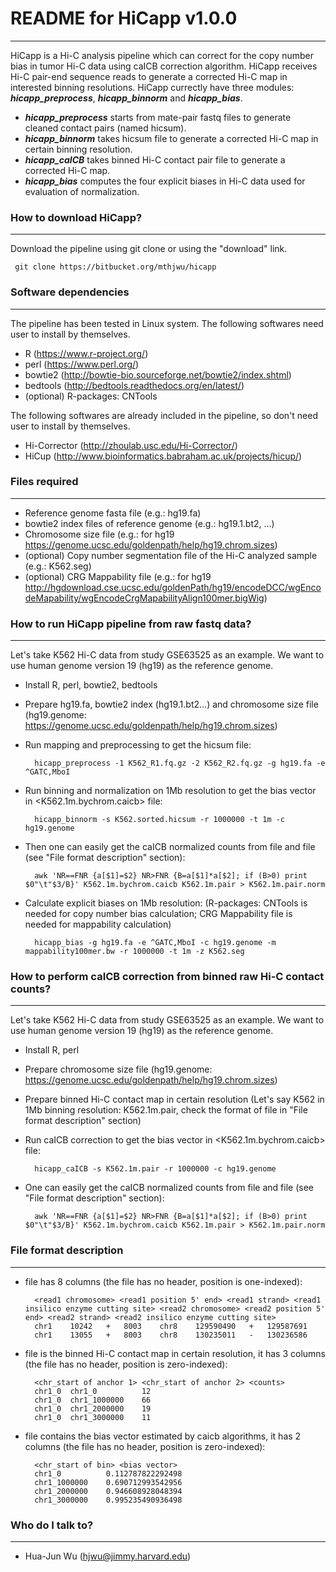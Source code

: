# README for HiCapp v1.0.0 #
--------

HiCapp is a Hi-C analysis pipeline which can correct for the copy number bias in tumor Hi-C data using caICB correction algorithm. HiCapp receives Hi-C pair-end sequence reads to generate a corrected Hi-C map in interested binning resolutions. HiCapp currectly have three modules: ***hicapp_preprocess***, ***hicapp_binnorm*** and ***hicapp_bias***.

* ***hicapp_preprocess*** starts from mate-pair fastq files to generate cleaned contact pairs (named hicsum).
* ***hicapp_binnorm*** takes hicsum file to generate a corrected Hi-C map in certain binning resolution.
* ***hicapp_caICB*** takes binned Hi-C contact pair file to generate a corrected Hi-C map.
* ***hicapp_bias*** computes the four explicit biases in Hi-C data used for evaluation of normalization.

### How to download HiCapp? ###
--------
Download the pipeline using git clone or using the "download" link.

     git clone https://bitbucket.org/mthjwu/hicapp

### Software dependencies ###
--------
The pipeline has been tested in Linux system. 
The following softwares need user to install by themselves.

* R (https://www.r-project.org/)
* perl (https://www.perl.org/)
* bowtie2 (http://bowtie-bio.sourceforge.net/bowtie2/index.shtml)
* bedtools (http://bedtools.readthedocs.org/en/latest/)
* (optional) R-packages: CNTools 

The following softwares are already included in the pipeline, so don't need user to install by themselves.

* Hi-Corrector (http://zhoulab.usc.edu/Hi-Corrector/)
* HiCup (http://www.bioinformatics.babraham.ac.uk/projects/hicup/)

### Files required ###
--------
* Reference genome fasta file (e.g.: hg19.fa)
* bowtie2 index files of reference genome (e.g.: hg19.1.bt2, ...)
* Chromosome size file (e.g.: for hg19 https://genome.ucsc.edu/goldenpath/help/hg19.chrom.sizes)
* (optional) Copy number segmentation file of the Hi-C analyzed sample (e.g.: K562.seg)
* (optional) CRG Mappability file (e.g.: for hg19 http://hgdownload.cse.ucsc.edu/goldenPath/hg19/encodeDCC/wgEncodeMapability/wgEncodeCrgMapabilityAlign100mer.bigWig)

### How to run HiCapp pipeline from raw fastq data? ###
--------
Let's take K562 Hi-C data from study GSE63525 as an example. We want to use human genome version 19 (hg19) as the reference genome.

* Install R, perl, bowtie2, bedtools

* Prepare hg19.fa, bowtie2 index (hg19.1.bt2...) and chromosome size file (hg19.genome: https://genome.ucsc.edu/goldenpath/help/hg19.chrom.sizes)

* Run mapping and preprocessing to get the hicsum file:

        hicapp_preprocess -1 K562_R1.fq.gz -2 K562_R2.fq.gz -g hg19.fa -e ^GATC,MboI

* Run binning and normalization on 1Mb resolution to get the bias vector in <K562.1m.bychrom.caicb> file:

        hicapp_binnorm -s K562.sorted.hicsum -r 1000000 -t 1m -c hg19.genome

* Then one can easily get the caICB normalized counts from <pair> file and <caicb> file (see "File format description" section):

        awk 'NR==FNR {a[$1]=$2} NR>FNR {B=a[$1]*a[$2]; if (B>0) print $0"\t"$3/B}' K562.1m.bychrom.caicb K562.1m.pair > K562.1m.pair.norm

* Calculate explicit biases on 1Mb resolution: (R-packages: CNTools is needed for copy number bias calculation; CRG Mappability file is needed for mappability calculation)

        hicapp_bias -g hg19.fa -e ^GATC,MboI -c hg19.genome -m mappability100mer.bw -r 1000000 -t 1m -z K562.seg


### How to perform caICB correction from binned raw Hi-C contact counts? ###
--------
Let's take K562 Hi-C data from study GSE63525 as an example. We want to use human genome version 19 (hg19) as the reference genome.

* Install R, perl

* Prepare chromosome size file (hg19.genome: https://genome.ucsc.edu/goldenpath/help/hg19.chrom.sizes)

* Prepare binned Hi-C contact map in certain resolution (Let's say K562 in 1Mb binning resolution: K562.1m.pair, check the format of <pair> file in "File format description" section) 

* Run caICB correction to get the bias vector in <K562.1m.bychrom.caicb> file:

        hicapp_caICB -s K562.1m.pair -r 1000000 -c hg19.genome

* One can easily get the caICB normalized counts from <pair> file and <caicb> file (see "File format description" section):

        awk 'NR==FNR {a[$1]=$2} NR>FNR {B=a[$1]*a[$2]; if (B>0) print $0"\t"$3/B}' K562.1m.bychrom.caicb K562.1m.pair > K562.1m.pair.norm


### File format description ###
--------
* <hicsum> file has 8 columns (the file has no header, position is one-indexed):

        <read1 chromosome> <read1 position 5' end> <read1 strand> <read1 insilico enzyme cutting site> <read2 chromosome> <read2 position 5' end> <read2 strand> <read2 insilico enzyme cutting site>
        chr1	10242	+	8003	chr8	129590490	+	129587691
        chr1	13055	+	8003	chr8	130235011	-	130236586

* <pair> file is the binned Hi-C contact map in certain resolution, it has 3 columns (the file has no header, position is zero-indexed):

        <chr_start of anchor 1> <chr_start of anchor 2> <counts>
        chr1_0  chr1_0          12
        chr1_0  chr1_1000000    66
        chr1_0  chr1_2000000    19
        chr1_0  chr1_3000000    11
  
* <caicb> file contains the bias vector estimated by caicb algorithms, it has 2 columns (the file has no header, position is zero-indexed):

        <chr_start of bin> <bias vector>
        chr1_0          0.112787822292498
        chr1_1000000    0.690712993542956
        chr1_2000000    0.946608928048394
        chr1_3000000    0.995235490936498


### Who do I talk to? ###
--------
* Hua-Jun Wu (hjwu@jimmy.harvard.edu)